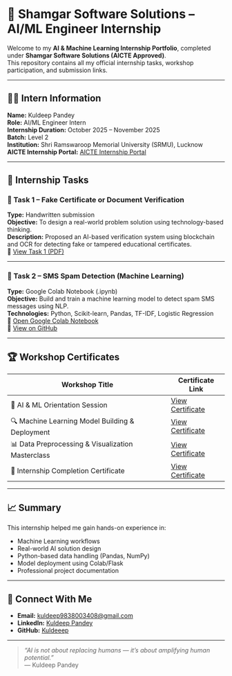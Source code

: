 # 🤖 Shamgar Software Solutions – AI/ML Engineer Internship

Welcome to my **AI & Machine Learning Internship Portfolio**, completed under **Shamgar Software Solutions (AICTE Approved)**.  
This repository contains all my official internship tasks, workshop participation, and submission links.

---

## 👨‍💻 Intern Information
**Name:** Kuldeep Pandey  
**Role:** AI/ML Engineer Intern  
**Internship Duration:** October 2025 – November 2025  
**Batch:** Level 2  
**Institution:** Shri Ramswaroop Memorial University (SRMU), Lucknow  
**AICTE Internship Portal:** [AICTE Internship Portal](https://internship.aicte-india.org/)

---

## 📘 Internship Tasks

### 🧠 Task 1 – Fake Certificate or Document Verification
**Type:** Handwritten submission  
**Objective:** To design a real-world problem solution using technology-based thinking.  
**Description:** Proposed an AI-based verification system using blockchain and OCR for detecting fake or tampered educational certificates.  
📄 [View Task 1 (PDF)](https://github.com/<your-username>/Shamgar-AI-ML-Engineer-Intern/blob/main/Task1_Fake_Certificate_Verification_KuldeepPandey.pdf)

---

### 💬 Task 2 – SMS Spam Detection (Machine Learning)
**Type:** Google Colab Notebook (.ipynb)  
**Objective:** Build and train a machine learning model to detect spam SMS messages using NLP.  
**Technologies:** Python, Scikit-learn, Pandas, TF-IDF, Logistic Regression  
📘 [Open Google Colab Notebook](https://colab.research.google.com/drive/your-colab-link-here)  
📁 [View on GitHub](https://github.com/<your-username>/Shamgar-AI-ML-Engineer-Intern/blob/main/Task2_SMS_Spam_Detection_KuldeepPandey.ipynb)

---

## 🏆 Workshop Certificates
| Workshop Title | Certificate Link |
|----------------|------------------|
| 🧩 AI & ML Orientation Session | [View Certificate](https://drive.google.com/your-certificate1-link) |
| 🔍 Machine Learning Model Building & Deployment | [View Certificate](https://drive.google.com/your-certificate2-link) |
| 📊 Data Preprocessing & Visualization Masterclass | [View Certificate](https://drive.google.com/your-certificate3-link) |
| 🤝 Internship Completion Certificate | [View Certificate](https://drive.google.com/your-certificate4-link) |

---

## 📈 Summary
This internship helped me gain hands-on experience in:
- Machine Learning workflows  
- Real-world AI solution design  
- Python-based data handling (Pandas, NumPy)  
- Model deployment using Colab/Flask  
- Professional project documentation

---

## 🔗 Connect With Me
- **Email:** kuldeep9838003408@gmail.com  
- **LinkedIn:** [Kuldeep Pandey](https://linkedin.com/in/your-profile)  
- **GitHub:** [Kuldeeep](https://github.com/your-username)

---

> *“AI is not about replacing humans — it’s about amplifying human potential.”*  
> — Kuldeep Pandey
